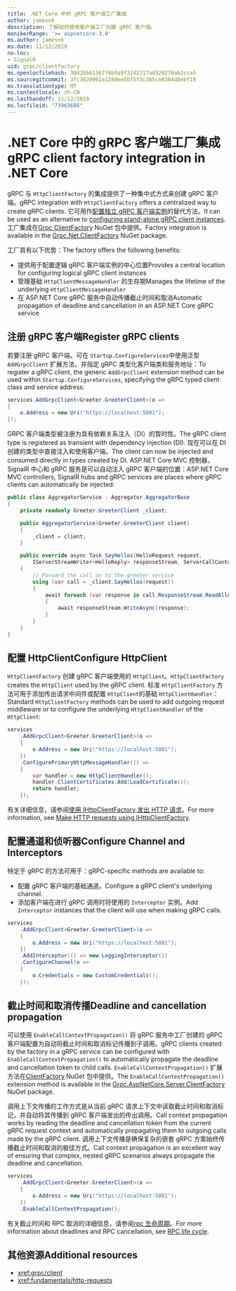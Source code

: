 ```yaml
---
title: .NET Core 中的 gRPC 客户端工厂集成
author: jamesnk
description: 了解如何使用客户端工厂创建 gRPC 客户端。
monikerRange: '>= aspnetcore-3.0'
ms.author: jamesnk
ms.date: 11/12/2019
no-loc:
- SignalR
uid: grpc/clientfactory
ms.openlocfilehash: 3042bb61367f8b9a9f3142217ad329270ab2cca5
ms.sourcegitcommit: 3fc3020961e1289ee5bf5f3c365ce8304d8ebf19
ms.translationtype: MT
ms.contentlocale: zh-CN
ms.lasthandoff: 11/12/2019
ms.locfileid: "73963686"
---
```

# <a name="grpc-client-factory-integration-in-net-core"></a><span data-ttu-id="f0343-103">.NET Core 中的 gRPC 客户端工厂集成</span><span class="sxs-lookup"><span data-stu-id="f0343-103">gRPC client factory integration in .NET Core</span></span>

<span data-ttu-id="f0343-104">gRPC 与 `HttpClientFactory` 的集成提供了一种集中式方式来创建 gRPC 客户端。</span><span class="sxs-lookup"><span data-stu-id="f0343-104">gRPC integration with `HttpClientFactory` offers a centralized way to create gRPC clients.</span></span> <span data-ttu-id="f0343-105">它可用作[配置独立 gRPC 客户端实例](xref:grpc/client)的替代方法。</span><span class="sxs-lookup"><span data-stu-id="f0343-105">It can be used as an alternative to [configuring stand-alone gRPC client instances](xref:grpc/client).</span></span> <span data-ttu-id="f0343-106">工厂集成在[Grpc ClientFactory](https://www.nuget.org/packages/Grpc.Net.ClientFactory) NuGet 包中提供。</span><span class="sxs-lookup"><span data-stu-id="f0343-106">Factory integration is available in the [Grpc.Net.ClientFactory](https://www.nuget.org/packages/Grpc.Net.ClientFactory) NuGet package.</span></span>

<span data-ttu-id="f0343-107">工厂具有以下优势：</span><span class="sxs-lookup"><span data-stu-id="f0343-107">The factory offers the following benefits:</span></span>

* <span data-ttu-id="f0343-108">提供用于配置逻辑 gRPC 客户端实例的中心位置</span><span class="sxs-lookup"><span data-stu-id="f0343-108">Provides a central location for configuring logical gRPC client instances</span></span>
* <span data-ttu-id="f0343-109">管理基础 `HttpClientMessageHandler` 的生存期</span><span class="sxs-lookup"><span data-stu-id="f0343-109">Manages the lifetime of the underlying `HttpClientMessageHandler`</span></span>
* <span data-ttu-id="f0343-110">在 ASP.NET Core gRPC 服务中自动传播截止时间和取消</span><span class="sxs-lookup"><span data-stu-id="f0343-110">Automatic propagation of deadline and cancellation in an ASP.NET Core gRPC service</span></span>

## <a name="register-grpc-clients"></a><span data-ttu-id="f0343-111">注册 gRPC 客户端</span><span class="sxs-lookup"><span data-stu-id="f0343-111">Register gRPC clients</span></span>

<span data-ttu-id="f0343-112">若要注册 gRPC 客户端，可在 `Startup.ConfigureServices`中使用泛型 `AddGrpcClient` 扩展方法，并指定 gRPC 类型化客户端类和服务地址：</span><span class="sxs-lookup"><span data-stu-id="f0343-112">To register a gRPC client, the generic `AddGrpcClient` extension method can be used within `Startup.ConfigureServices`, specifying the gRPC typed client class and service address:</span></span>

```csharp
services.AddGrpcClient<Greeter.GreeterClient>(o =>
{
    o.Address = new Uri("https://localhost:5001");
});
```

<span data-ttu-id="f0343-113">GRPC 客户端类型被注册为具有依赖关系注入（DI）的暂时性。</span><span class="sxs-lookup"><span data-stu-id="f0343-113">The gRPC client type is registered as transient with dependency injection (DI).</span></span> <span data-ttu-id="f0343-114">现在可以在 DI 创建的类型中直接注入和使用客户端。</span><span class="sxs-lookup"><span data-stu-id="f0343-114">The client can now be injected and consumed directly in types created by DI.</span></span> <span data-ttu-id="f0343-115">ASP.NET Core MVC 控制器，SignalR 中心和 gRPC 服务是可以自动注入 gRPC 客户端的位置：</span><span class="sxs-lookup"><span data-stu-id="f0343-115">ASP.NET Core MVC controllers, SignalR hubs and gRPC services are places where gRPC clients can automatically be injected:</span></span>

```csharp
public class AggregatorService : Aggregator.AggregatorBase
{
    private readonly Greeter.GreeterClient _client;

    public AggregatorService(Greeter.GreeterClient client)
    {
        _client = client;
    }

    public override async Task SayHellos(HelloRequest request,
        IServerStreamWriter<HelloReply> responseStream, ServerCallContext context)
    {
        // Forward the call on to the greeter service
        using (var call = _client.SayHellos(request))
        {
            await foreach (var response in call.ResponseStream.ReadAllAsync())
            {
                await responseStream.WriteAsync(response);
            }
        }
    }
}
```

## <a name="configure-httpclient"></a><span data-ttu-id="f0343-116">配置 HttpClient</span><span class="sxs-lookup"><span data-stu-id="f0343-116">Configure HttpClient</span></span>

<span data-ttu-id="f0343-117">`HttpClientFactory` 创建 gRPC 客户端使用的 `HttpClient`。</span><span class="sxs-lookup"><span data-stu-id="f0343-117">`HttpClientFactory` creates the `HttpClient` used by the gRPC client.</span></span> <span data-ttu-id="f0343-118">标准 `HttpClientFactory` 方法可用于添加传出请求中间件或配置 `HttpClient`的基础 `HttpClientHandler`：</span><span class="sxs-lookup"><span data-stu-id="f0343-118">Standard `HttpClientFactory` methods can be used to add outgoing request middleware or to configure the underlying `HttpClientHandler` of the `HttpClient`:</span></span>

```csharp
services
    .AddGrpcClient<Greeter.GreeterClient>(o =>
    {
        o.Address = new Uri("https://localhost:5001");
    })
    .ConfigurePrimaryHttpMessageHandler(() =>
    {
        var handler = new HttpClientHandler();
        handler.ClientCertificates.Add(LoadCertificate());
        return handler;
    });
```

<span data-ttu-id="f0343-119">有关详细信息，请参阅[使用 IHttpClientFactory 发出 HTTP 请求](xref:fundamentals/http-requests)。</span><span class="sxs-lookup"><span data-stu-id="f0343-119">For more information, see [Make HTTP requests using IHttpClientFactory](xref:fundamentals/http-requests).</span></span>

## <a name="configure-channel-and-interceptors"></a><span data-ttu-id="f0343-120">配置通道和侦听器</span><span class="sxs-lookup"><span data-stu-id="f0343-120">Configure Channel and Interceptors</span></span>

<span data-ttu-id="f0343-121">特定于 gRPC 的方法可用于：</span><span class="sxs-lookup"><span data-stu-id="f0343-121">gRPC-specific methods are available to:</span></span>

* <span data-ttu-id="f0343-122">配置 gRPC 客户端的基础通道。</span><span class="sxs-lookup"><span data-stu-id="f0343-122">Configure a gRPC client's underlying channel.</span></span>
* <span data-ttu-id="f0343-123">添加客户端在进行 gRPC 调用时将使用的 `Interceptor` 实例。</span><span class="sxs-lookup"><span data-stu-id="f0343-123">Add `Interceptor` instances that the client will use when making gRPC calls.</span></span>

```csharp
services
    .AddGrpcClient<Greeter.GreeterClient>(o =>
    {
        o.Address = new Uri("https://localhost:5001");
    })
    .AddInterceptor(() => new LoggingInterceptor())
    .ConfigureChannel(o =>
    {
        o.Credentials = new CustomCredentials();
    });
```

## <a name="deadline-and-cancellation-propagation"></a><span data-ttu-id="f0343-124">截止时间和取消传播</span><span class="sxs-lookup"><span data-stu-id="f0343-124">Deadline and cancellation propagation</span></span>

<span data-ttu-id="f0343-125">可以使用 `EnableCallContextPropagation()` 将 gRPC 服务中工厂创建的 gRPC 客户端配置为自动将截止时间和取消标记传播到子调用。</span><span class="sxs-lookup"><span data-stu-id="f0343-125">gRPC clients created by the factory in a gRPC service can be configured with `EnableCallContextPropagation()` to automatically propagate the deadline and cancellation token to child calls.</span></span> <span data-ttu-id="f0343-126">`EnableCallContextPropagation()` 扩展方法在[ClientFactory](https://www.nuget.org/packages/Grpc.AspNetCore.Server.ClientFactory) NuGet 包中提供。</span><span class="sxs-lookup"><span data-stu-id="f0343-126">The `EnableCallContextPropagation()` extension method is available in the [Grpc.AspNetCore.Server.ClientFactory](https://www.nuget.org/packages/Grpc.AspNetCore.Server.ClientFactory) NuGet package.</span></span>

<span data-ttu-id="f0343-127">调用上下文传播的工作方式是从当前 gRPC 请求上下文中读取截止时间和取消标记，并自动将其传播到 gRPC 客户端发出的传出调用。</span><span class="sxs-lookup"><span data-stu-id="f0343-127">Call context propagation works by reading the deadline and cancellation token from the current gRPC request context and automatically propagating them to outgoing calls made by the gRPC client.</span></span> <span data-ttu-id="f0343-128">调用上下文传播是确保复杂的嵌套 gRPC 方案始终传播截止时间和取消的极佳方式。</span><span class="sxs-lookup"><span data-stu-id="f0343-128">Call context propagation is an excellent way of ensuring that complex, nested gRPC scenarios always propagate the deadline and cancellation.</span></span>

```csharp
services
    .AddGrpcClient<Greeter.GreeterClient>(o =>
    {
        o.Address = new Uri("https://localhost:5001");
    })
    .EnableCallContextPropagation();
```

<span data-ttu-id="f0343-129">有关截止时间和 RPC 取消的详细信息，请参阅[rpc 生命周期](https://www.grpc.io/docs/guides/concepts/#rpc-life-cycle)。</span><span class="sxs-lookup"><span data-stu-id="f0343-129">For more information about deadlines and RPC cancellation, see [RPC life cycle](https://www.grpc.io/docs/guides/concepts/#rpc-life-cycle).</span></span>

## <a name="additional-resources"></a><span data-ttu-id="f0343-130">其他资源</span><span class="sxs-lookup"><span data-stu-id="f0343-130">Additional resources</span></span>

* <xref:grpc/client>
* <xref:fundamentals/http-requests>
